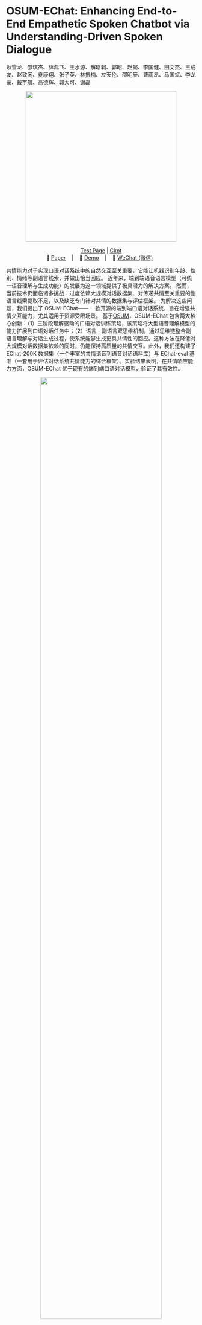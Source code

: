 
<p align="center">
   <h1>OSUM-EChat: Enhancing End-to-End Empathetic Spoken Chatbot via Understanding-Driven Spoken Dialogue</h1>
<p>

耿雪龙、邵琪杰、薛鸿飞、王水源、解晗轲、郭昭、赵懿、李国健、田文杰、王成友、赵致闲、夏康翔、张子萸、林振楠、左天伦、邵明辰、曹雨昂、马国斌、李龙豪、戴宇航、高德辉、郭大可、谢磊

<p align="center">
    <img src="../images/osum-echat/SUM.png" width="400"/>
<p>

<p align="center">
 <a href="https://www.osum-echat.npu-aslp.org/"> Test Page</a> |   <a href="https://huggingface.co/ASLP-lab/OSUM"> Ckpt</a>
<br>
📑 <a href="https://www.arxiv.org/abs/2508.09600">Paper</a> &nbsp&nbsp | &nbsp&nbsp 📑 <a href="https://aslp-lab.github.io/osum-echat.github.io/">Demo</a> &nbsp&nbsp | &nbsp&nbsp 💬 <a href="raw/fig/wechat.png">WeChat (微信)</a>&nbsp&nbsp 
</p>

共情能力对于实现口语对话系统中的自然交互至关重要，它能让机器识别年龄、性别、情绪等副语言线索，并做出恰当回应。
近年来，端到端语音语言模型（可统一语音理解与生成功能）的发展为这一领域提供了极具潜力的解决方案。
然而，当前技术仍面临诸多挑战：过度依赖大规模对话数据集、对传递共情至关重要的副语言线索提取不足，以及缺乏专门针对共情的数据集与评估框架。
为解决这些问题，我们提出了 OSUM-EChat—— 一款开源的端到端口语对话系统，旨在增强共情交互能力，尤其适用于资源受限场景。
基于[OSUM](https://github.com/ASLP-lab/OSUM/tree/main/OSUM)，OSUM-EChat 包含两大核心创新：（1）三阶段理解驱动的口语对话训练策略，该策略将大型语音理解模型的能力扩展到口语对话任务中；（2）语言 - 副语言双思维机制，通过思维链整合副语言理解与对话生成过程，使系统能够生成更具共情性的回应。这种方法在降低对大规模对话数据集依赖的同时，仍能保持高质量的共情交互。此外，我们还构建了 EChat-200K 数据集（一个丰富的共情语音到语音对话语料库）与 EChat-eval 基准（一套用于评估对话系统共情能力的综合框架）。实验结果表明，在共情响应能力方面，OSUM-EChat 优于现有的端到端口语对话模型，验证了其有效性。

<p align="center">
    <img src="../images/osum-echat/demo_cn.png" width="80%"/>
<p>


## Architecture

本节呈现 OSUM-EChat 的整体架构与核心任务概述。OSUM-EChat由3个模块组成：语音编码器（带适配器）、文本LLM、token转语音模块，并具备广泛的语音功能，包括各类语音理解任务（语音到文本)、语音合成任务、语音对话任务和文本对话任务。同时，借助内部构造的共情对话数据以及副语言信息推理机制，OSUM-EChat在语音对话任务中能够生成更具共情性的回应。


<p align="center">
    <img src="../images/osum-echat/system.png" width="80%"/>
<p>


## 训练策略
为使 OSUM-EChat 在资源受限的环境中实现共情对话，研究提出了一种名为 “理解驱动的口语对话” 的三阶段训练策略，包括理解、生成和共情三个阶段。在共情阶段，通过语言-副语言双重思维机制明确分离副语言信息和语义信息，以帮助生成更具共情的回应。

阶段 1：理解
此阶段的目标是让 LLM 理解语音中的语言和副语言信息。采用 OSUM 的 “ASR+P” 策略（其中 P 代表副语言标签，如情绪、性别、年龄和声音事件），联合训练多个 “ASR+P” 任务，仅编码器和适配器可训练。

阶段 2：生成
本阶段旨在使基于 OSUM 的理解模型具备语音生成能力，采用文本转语音（TTS）生成和语音转语音（S2S）对话两步训练过程，同时添加文本到文本（T2T）数据以保持模型的智能。

阶段 3：共情
在这个阶段，将来自语音理解的语言和副语言信息整合到对话生成过程中，显著提高模型生成上下文连贯且具有共情的回应的能力。通过语言-副语言双重思维机制，在模型生成文本和语音回应之前引入专门的思维链（CoT）过程，使模型先识别用户语音中的语言信息，再推断副语言细节，最后整合这些见解生成合适的文本和语音回应。

在思维链（CoT）的设计上，研究尝试了两种不同类型的文本形式，分别是基于标签的CoT和基于自然语言的CoT，以探究不同方式对模型共情理解与回应生成的影响。

基于标签的CoT：这种形式采用固定的模板结构进行生成。具体而言，模型会先输出自动语音识别（ASR）得到的转录文本，以此作为对用户输入的语义信息的提取；随后，会依次输出年龄、性别、语音事件、情感等预先定义好的副语言信息标签。其显著优势在于，CoT阶段生成的内容具有相对固定的格式，且长度较短，整体过程易于控制，能够高效地完成对核心副语言线索的提取与整合。不过，这种方式也存在一定局限，由于受限于预设标签的数量和范围，它无法充分表达那些未被标签涵盖的、更丰富细腻的副语言状态，例如语音中的语气强弱变化、情绪的微妙转折等。

基于自然语言的CoT：此形式摒弃了固定的标签模板，转而采用自然流畅的语言描述来完成思维链过程。模型会以连贯的文本段落，先对用户输入语音中的语义内容进行阐释（而非单纯转录），再详细描述其中蕴含的副语言信息，包括但不限于年龄特征的具体体现、性别相关的语音特质、各类语音事件的发生场景与特征，以及情感的细腻层次和变化趋势等。这种方式的优势在于能够突破标签的限制，更灵活、全面地捕捉和表达复杂的副语言状态，为后续生成更具共情性的回应提供更丰富的依据；但相对而言，其生成内容的长度和结构较难控制，可能会增加模型的计算负担，且对模型的语言组织能力提出了更高要求。

<p align="center">
    <img src="../images/osum-echat/dual_think_cn.png" width="80%"/>
<p>



## 推理结果
EChat-eval 基准测试的自动评估结果。其中，“U-Driven” 指的是理解驱动的口语对话训练策略，“Dual Think” 指的是语言 - 副语言双重思维机制。
<p align="center">
    <img src="../images/osum-echat/table1.png" width=65%"/>
<p>



EChat-eval 基准测试中代表性模型的人工评估结果。† 字节跳动的商用系统，仅由单一固定说话人提供回复。
<p align="center">
    <img src="../images/osum-echat/table3.png" width="65%"/>
<p>


VoiceBench 基准测试的性能表现。
<p align="center">
    <img src="../images/osum-echat/table2.png" width="100%"/>
<p>

多个公开数据集上语音理解任务的表现，涵盖了多种不同的语音理解任务。
<p align="center">
    <img src="../images/osum-echat/table4.png" width="80%"/>
<p>


## 如何使用OSUM-EChat的代码框架来训练和推理

### 准备环境

在开始之前请保证你的python环境已经准备好, 如下是一个建议的操作流程。我们假设你的电脑上已经安装了conda软件。如果未安装，请参考：[linux一键安装Miniconda](https://blog.csdn.net/qq_41636123/article/details/130266232) 。 我们非常建议你在linux系统的电脑上运行我们的代码。

```shell
# 新创建一个conda环境
conda create -n OSUM-EChat python=3.10
# 激活新创建的环境
conda activate OSUM-EChat
# 下载我们的代码并安装需要的python包
git clone https://github.com/ASLP-lab/OSUM.git
cd OSUM/OSUM-EChat
# 如果你在gpu训练，请先删除 requirements.txt 中torch_npu的条目，如果是npu上，则无需操作。
pip install -r requirements.txt -i https://pypi.tuna.tsinghua.edu.cn/simple
```

### 认识数据类型
本项目在基于wenet原有的raw、shard类型的基础上，设计了combine类型，本项目对三种类型均支持。

#### **raw类型**：
采用jsonl文件形式保存数据，每行一个json对象，包含如下字段：
```
{
"key": "1023390_bed51684_10", 
"txt": "你好呀姐妹，想加入专家服务系统呢，说明你很重视这个问题呀。有专业人士帮你解答，一定更安心吧？别担心，这类系统通常会有详细流程，慢慢来，一定能顺利加入的～", 
"wav": "./common_utils/fake_data/raw/wav/random.wav", 
"extra": {"age": "<ADULT>", "gender": "<FEMALE>", "think_str": "语音里能听出是一位成年女性在寻求加入孙建发专家服务系统的指引，语气中带着对专业帮助的期待；成年人在面对复杂问题时，常希望获得更权威、系统性的支持，尤其是在涉及健康或专业建议时，会更倾向于寻求专家指导。", "question": "解惑答疑请加入孙建发专家服务系统", "speech_token": [2164, 2935, 1504, 1504, 1504, 1504, 1504, 1504, 1504, 1446, 3, 1406, 1406, 1406, 1406, 3649, 3649, 1038, 15, 2162, 40, 368, 3741, 3250, 3250, 1470, 3438, 2515, 1264, 489, 2293, 351, 20, 3250, 1446, 1446, 3337, 1083, 1516, 3492, 4082, 4056, 2515, 2764, 669, 515, 109, 2646, 1865, 1117, 1117, 3011, 1406, 1406, 3649, 3649, 1038, 3636, 646, 2105, 1342, 1256, 2876, 148, 329, 2260, 1193, 890, 34, 692, 540, 73, 73, 1377, 45, 347, 50, 890, 1494, 329, 477, 3274, 1193, 661, 463, 463, 3458, 2548, 2032, 540, 962, 2844, 1854, 754, 271, 3600, 3305, 2148, 58, 2876, 1688, 3340, 1600, 1735, 3929, 186, 1446, 2571, 2664, 3062, 347, 3265, 1785, 2429, 2187, 2621, 3240, 1223, 2621, 1660, 130, 2004, 2287, 855, 3710, 1796, 60, 3768, 2472, 568, 84, 2037, 2907, 41, 569, 6, 51, 28, 130, 460, 106, 1609, 758, 2000, 3593, 3347, 3600, 2172, 40, 368, 368, 1698, 3274, 8, 1879, 31, 31, 1446, 1446, 1117, 3898, 1406, 1406, 1406, 477, 380, 501, 1317, 2569, 1705, 2058, 347, 2907, 1478, 570, 858, 1346, 1037, 6, 6, 1949, 2187, 3940, 3062, 41, 1618, 28, 2058, 2110, 266, 193, 3153, 773, 1755, 2554, 1516, 2105, 271, 1291, 3366, 3600, 1688, 1385, 2858, 2858, 1404, 1218, 1734, 1446, 1117, 26, 1736, 1289, 40, 368, 1716, 2385, 701, 2187, 1018, 4016, 101, 532, 2306, 1570, 272, 2858, 303, 3240, 646, 2844, 193, 2583, 3265, 880, 2714, 1193, 8, 272, 3305, 31, 1446, 1446, 1446, 1446, 1504, 1504, 1504, 1504, 1446, 1446, 1446, 1504, 1504, 1504, 1504, 1446, 1446, 1446, 1446, 1446, 3898, 3898, 3898, 53, 3684, 1122, 2472, 69, 1353, 2999, 2610, 1073, 570, 858, 624, 2105, 4082, 2583, 131, 1494, 1241, 966, 1446, 1504, 3682, 1615, 28, 1098, 1342, 1883, 980, 59, 624, 2105, 754, 59, 3600, 3573, 234, 2148, 802, 58, 947, 7, 3147, 2666, 234, 24, 2548, 1147, 569, 580, 20, 8, 87, 303, 768, 4006, 3437, 2841, 69, 2285, 3612, 646, 3025, 2253, 396, 8, 1879, 2208, 646, 193, 1346, 942, 38, 246, 3612, 540, 2247, 3649, 1185, 1256, 432, 1954, 1883, 1416, 966, 1504, 3898, 3898, 53, 53, 1293, 209, 3193, 740, 740, 1416, 3347, 2113, 1404, 855, 386, 744, 48, 20, 511, 109, 2209, 186, 2597, 1406, 1406, 1406, 3649, 477, 380, 70, 1289, 368, 754, 2582, 1346, 1346, 386, 1755, 532, 2306, 1755, 2664, 41, 1615, 2243, 1155, 2004, 103, 1317, 1264, 3082, 329, 1342, 1385, 1100, 1941, 1896, 760, 1377, 2306, 3600, 3710, 1256, 3582, 1564, 1446, 1446, 1446, 1446, 1446, 1446, 1446], "a_wav_path": "/home/A02_tmpdata3/osum_s2s/gender/s2s_handle_part1/data_s2s.list_wavs/1023390_bed51684_2.wav"},
"task": "<S2TCHAT> <TEXT2TOKEN> <THINK>"
}
```
具体示例可参见：
```
./common_utils/fake_data/raw/data.list
```

#### **shard类型**：
采用tar包保存数据，将若干条目的数据保存在一个tar包中，方便模型加载时一次性读取，提高读取效率。

具体示例可参见：
```
./common_utils/fake_data/shard/shards_list.txt
```

shard类型数据基于raw类型的数据得到，转换脚本为：
```
python ./common_utils/fake_data/shard/do_make_shard_from_raw.py 
```

#### **combine类型**：
shard类型便于读取，却对附加信息的修改异常困难，为此，我们设计了combine类型数据。combine类型数据是shard类型数据和raw数据类型的结合，
由tar包存储wav文件，而其他信息则存储在json文件中。

具体示例详见：
```
./common_utils/fake_data/combine/combines_list.txt # 存储每个tar包对应jsonl信息文件的路径
./common_utils/fake_data/combine/combines_tar_root.txt # 存储tar包目录
# 该类型数据的 tar 包需存储在同一目录下，即tar-dir-path与tar-file-name拼接后需能得到 tar 包的完整路径。
# 该类型数据和shard类型数据共享一个“类型标志”，即设置“shard"类型可以任意采用shard数据和combine类型数据，为区分而这，该类型数据的结果文件仅可以命名为 combines_list.txt 和 combines_tar_root.txt。
```

该类型数据需要由shard类型数据转换而来，转换脚本为：
```
python ./common_utils/fake_data/combine/do_make_combine_from_shard.py 
```

#### 数据测试
本项目提供了关于三种数据类型直接构造dataloader并读取数据的测试脚本。
测试脚本为：
```
python do_test_dataloader.py
```


### 推理
本项目提供了三种离线推理方式(已开源)和在线实时对话推理方式（即将开源).
#### 首先下载模型的checkpoint文件
```python
# Download the .pt file from Hugging Face
from huggingface_hub import hf_hub_download
# 对于自然语言think的模型
pt_file_path = hf_hub_download(repo_id="ASLP-lab/OSUM-EChat", filename="language_think_final.pt")  
# 对于基于tag think的模型
pt_file_path2 = hf_hub_download(repo_id="ASLP-lab/OSUM-EChat", filename="tag_think_final.pt")  
# token2wav模型参数，需要对其进行解压
pt_file_path3 = hf_hub_download(repo_id="ASLP-lab/OSUM-EChat", filename="CosyVoice-300M-25Hz.tar")  
# 解压token2wav模型参数，使用shell脚本的形式
import os
os.system(f"tar -xvf {pt_file_path3}")  
```

#### 基于gradio的离线推理
执行之前，先在./infer_gradio.py中设置模型参数路径
```python
CHECKPOINT_PATH_A="**/language_think_final.pt"
CHECKPOINT_PATH_B="**/tag_think_final.pt"
cosyvoice_model_path = "**/CosyVoice-300M-25Hz"
```
该脚本模型同时加载了language_think和tag_think模型，并加载了token2wav模型参数。总占现存约19G，若讲CHECKPOINT_PATH_B设置为None，则只加载language_think模型。
脚本：
```shell
python infer_gradio.py
```

#### 单条语音推理
该脚本提供了几乎所有任务类型的推理函数，包括语音理解任务，TTS任务， S2S对话，S2T对话，T2T对话等
```shell
python infer_runtime.py
```

#### 批量推理
该脚本提供了批量推理的功能，通过dataloader对形式，对数据进行批量推理。支持上述提到的三种数据类型。
```shell
bash infer_with_shards_or_raw.sh
```

#### 基于flask的在线推理
即将开放

### 训练
即将开放
